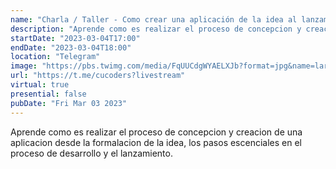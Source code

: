```yaml
---
name: "Charla / Taller - Como crear una aplicación de la idea al lanzamiento."
description: "Aprende como es realizar el proceso de concepcion y creacion de una aplicacion desde la formalacion de la idea, los pasos escenciales en el proceso de desarrollo y el lanzamiento."
startDate: "2023-03-04T17:00"
endDate: "2023-03-04T18:00"
location: "Telegram"
image: "https://pbs.twimg.com/media/FqUUCdgWYAELXJb?format=jpg&name=large"
url: "https://t.me/cucoders?livestream"
virtual: true
presential: false
pubDate: "Fri Mar 03 2023"
---
```


Aprende como es realizar el proceso de concepcion y creacion de una aplicacion desde la formalacion de la idea, los pasos escenciales en el proceso de desarrollo y el lanzamiento.
